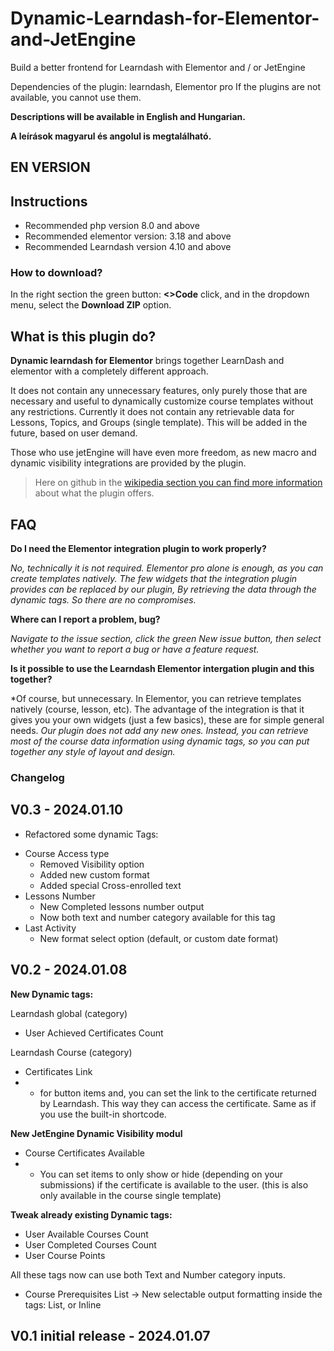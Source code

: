 # Dynamic-Learndash-for-Elementor-and-JetEngine
Build a better frontend for Learndash with Elementor and / or JetEngine

Dependencies of the plugin: learndash, Elementor pro
If the plugins are not available, you cannot use them.

**Descriptions will be available in English and Hungarian.**

**A leírások magyarul és angolul is megtalálható.**

## EN VERSION

## Instructions

* Recommended php version 8.0 and above
* Recommended elementor version: 3.18 and above
* Recommended Learndash version 4.10 and above

### How to download?

In the right section the green button: **<>Code**  click, and in the dropdown menu, select the **Download ZIP** option.

## What is this plugin do?

**Dynamic learndash for Elementor** brings together LearnDash and elementor with a completely different approach.

It does not contain any unnecessary features, only purely those that are necessary and useful to dynamically customize course templates without any restrictions. Currently it does not contain any retrievable data for Lessons, Topics, and Groups (single template). This will be added in the future, based on user demand.

Those who use jetEngine will have even more freedom, as new macro and dynamic visibility integrations are provided by the plugin.

> Here on github in the [wikipedia section you can find more information](https://github.com/Lonsdale201/Dynamic-Learndash-for-Elementor/wiki) about what the plugin offers.

## FAQ

**Do I need the Elementor integration plugin to work properly?**

*No, technically it is not required. Elementor pro alone is enough, as you can create templates natively. The few widgets that the integration plugin provides can be replaced by our plugin, By retrieving the data through the dynamic tags. So there are no compromises.*

**Where can I report a problem, bug?**

*Navigate to the issue section, click the green New issue button, then select whether you want to report a bug or have a feature request.*

**Is it possible to use the Learndash Elementor intergation plugin and this together?**

*Of course, but unnecessary. In Elementor, you can retrieve templates natively (course, lesson, etc). The advantage of the integration is that it gives you your own widgets (just a few basics), these are for simple general needs.
*Our plugin does not add any new ones. Instead, you can retrieve most of the course data information using dynamic tags, so you can put together any style of layout and design.*

### Changelog

## V0.3 - 2024.01.10

* Refactored some dynamic Tags:

- Course Access type
  - Removed Visibility option
  - Added new custom format
  - Added special Cross-enrolled text
- Lessons Number
  - New Completed lessons number output
  - Now both text and number category available for this tag
- Last Activity
  - New format select option (default, or custom date format)

## V0.2 - 2024.01.08

**New Dynamic tags:**

Learndash global (category)

* User Achieved Certificates Count

Learndash Course (category)

* Certificates Link
* - for button items and, you can set the link to the certificate returned by Learndash. This way they can access the certificate. Same as if you use the built-in shortcode.

**New JetEngine Dynamic Visibility modul**

* Course Certificates Available
* - You can set items to only show or hide (depending on your submissions) if the certificate is available to the user. (this is also only available in the course single template)



**Tweak already existing Dynamic tags:**

* User Available Courses Count
* User Completed Courses Count
* User Course Points

All these tags now can use both Text and Number category inputs.

* Course Prerequisites List  -> New selectable output formatting inside the tags: List, or Inline


## V0.1 initial release - 2024.01.07

